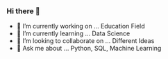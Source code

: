 ### Hi there 👋



- 🔭 I’m currently working on ... Education Field
- 🌱 I’m currently learning ... Data Science
- 👯 I’m looking to collaborate on ... Different Ideas
- 💬 Ask me about ... Python, SQL, Machine Learning

